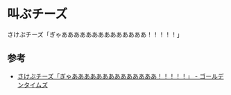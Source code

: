 # 叫ぶチーズ

さけぶチーズ「ぎゃああああああああああああああ！！！！！」

## 参考

- [さけぶチーズ「ぎゃああああああああああああああ！！！！！」 - ゴールデンタイムズ](http://blog.livedoor.jp/goldennews/archives/51881499.html)
